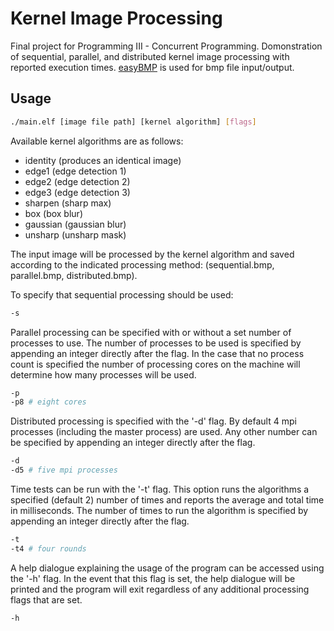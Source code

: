 # Kernel Image Processing
Final project for Programming III - Concurrent Programming. Domonstration of sequential, parallel, and distributed kernel image processing with reported execution times. [easyBMP](http://easybmp.sourceforge.net/) is used for bmp file input/output.

## Usage
```bash
./main.elf [image file path] [kernel algorithm] [flags]
```
Available kernel algorithms are as follows:

* identity (produces an identical image)
* edge1 (edge detection 1)
* edge2 (edge detection 2)
* edge3 (edge detection 3)
* sharpen (sharp max)
* box (box blur)
* gaussian (gaussian blur)
* unsharp (unsharp mask)

The input image will be processed by the kernel algorithm and saved according to the indicated processing method: (sequential.bmp, parallel.bmp, distributed.bmp).

To specify that sequential processing should be used:
```bash
-s
```

Parallel processing can be specified with or without a set number of processes to use. The number of processes to be used is specified by appending an integer directly after the flag. In the case that no process count is specified the number of processing cores on the machine will determine how many processes will be used.
```bash
-p
-p8 # eight cores
```

Distributed processing is specified with the '-d' flag. By default 4 mpi processes (including the master process) are used. Any other number can be specified by appending an integer directly after the flag.
```bash
-d
-d5 # five mpi processes
```

Time tests can be run with the '-t' flag. This option runs the algorithms a specified (default 2) number of times and reports the average and total time in milliseconds. The number of times to run the algorithm is specified by appending an integer directly after the flag.
```bash
-t
-t4 # four rounds
```

A help dialogue explaining the usage of the program can be accessed using the '-h' flag. In the event that this flag is set, the help dialogue will be printed and the program will exit regardless of any additional processing flags that are set.
```bash
-h
```
